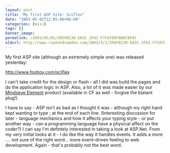 ```yaml
---
layout: post
title: "My first ASP Site: Sciflex"
date: "2003-05-02T12:05:06+06:00"
categories: [misc]
tags: []
banner_image: 
permalink: /2003/05/02/395FB130-E83C-2FA2-F7C870DF6B6C8F8C
oldurl: http://www.raymondcamden.com/2003/5/2/395FB130-E83C-2FA2-F7C870DF6B6C8F8C
---
```


My first ASP site (although an extremely simple one) was released yesterday:

<a href="http://www.footjoy.com/sciflex/">http://www.footjoy.com/sciflex</a>

I can't take credit for the design or flash - all I did was build the pages and do the application logic in ASP. Also, a lot of it was made easier by our <a href="http://www.mindseyeElement.com">Mindseye Element</a> product (available in CF as well - forgive the blatant plug!). 

I have to say - ASP isn't as bad as I thought it was - although my right hand kept wanting to type ; at the end of each line. (Interesting discussion for later - language mechanics and how it affects your typing style - or put another way - can a programming language have a physical affect on the coder?) I can say I'm defintely interested in taking a look at ASP.Net. From my <i>very</i> initial looks at it - I do like the way it handles events. It adds a more .... not sure of the right word... more event-driven feeling to web development. Again - that's probably not the best word.